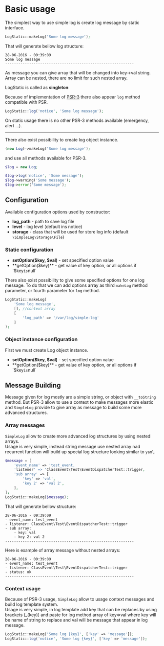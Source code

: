 # Basic usage
The simplest way to use simple log is create log message by static interface.

```php
LogStatic::makeLog('Some log message');
```

That will generate bellow log structure:

```
28-06-2016 - 09:39:09
Some log message
-----------------------------------------------------------
```

As message you can give array that will be changed into key->val string. Array can be nested, there are no limit for
such nested array.

LogStatic is called as **singleton**

Because of implementation of [PSR-3](http://www.php-fig.org/psr/psr-3/) there also appear `log` method compatible with PSR.

```php
LogStatic::log('notice', 'Some log message');
```

On static usage there is no other PSR-3 methods available (emergency, alert ...).

------------------------

There also exist possibility to create log object instance.

```php
(new Log)->makeLog('Some log message');
```

and use all methods available for PSR-3.

```php
$log = new Log;

$log->log('notice', 'Some message');
$log->warning('Some message');
$log->error('Some message');
```

## Configuration

Available configuration options used by constructor:

* **log_path** - path to save log file
* **level** - log level (default ins notice)
* **storage** - class that will be used for store log info (default `\SimpleLog\Storage\File`)

### Static configuration

* **setOption($key, $val)** - set specified option value
* **getOption($key)** - get value of key option, or all options if `$key` is `null`

There also exist possibility to give some specified options for one log message. To do that we can add options array as
third `makeLog` method parameter, or fourth parameter for `log` method.

```php
LogStatic::makeLog(
    'Some log message',
    [], //context array
    [
        'log_path' => '/var/log/simple-log'
    ]
);
```

### Object instance configuration
First we must create Log object instance.

* **setOption($key, $val)** - set specified option value
* **getOption($key)** - get value of key option, or all options if `$key` is `null`

## Message Building
Message given for log mostly are a simple string, or object with `__toString` method.
But PSR-3 allow to use a context to make messages more elastic and `SimpleLog` provide
to give array as message to build some more advanced structures.

### Array messages
`SimpleLog` allow to create more advanced log structures by using nested arrays.  
Usage is very simple, instead string message use nested array nad recurrent function
will build up special log structure looking similar to `yaml`.

```php
$message = [
    'event_name' => 'test_event,
    'listener' => 'ClassEvent\Test\EventDispatcherTest::trigger,
    'sub array' => [
        'key' => 'val',
        'key 2' => 'val 2',
    ],
];
LogStatic::makeLog($message);
```

That will generate bellow structure:

```
28-06-2016 - 09:39:09
- event_name: test_event
- listener: ClassEvent\Test\EventDispatcherTest::trigger
- sub array:
    - key: val
    - key 2: val 2
-----------------------------------------------------------
```

Here is example of array message without nested arrays:  
```
28-06-2016 - 09:39:09
- event_name: test_event
- listener: ClassEvent\Test\EventDispatcherTest::trigger
- status: ok
-----------------------------------------------------------
```

### Context usage
Because of PSR-3 usage, `SimpleLog` allow to usage context messages and build log template system.  
Usage is very simple, in log template add key that can be replaces by using brackets (_{key})
and paste for log method array of key=>val where key will be name of string to replace
and val will be message that appear in log message.  

```php
LogStatic::makeLog('Some log {key}', ['key' => 'message']);
LogStatic::log('notice', 'Some log {key}', ['key' => 'message']);
```
